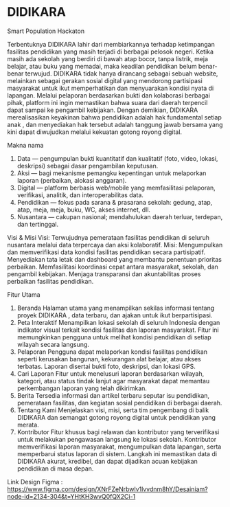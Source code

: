 # DIDIKARA
Smart Population Hackaton

Terbentuknya DIDIKARA lahir dari membiarkannya terhadap ketimpangan fasilitas pendidikan yang masih terjadi di berbagai pelosok negeri. Ketika masih ada sekolah yang berdiri di bawah atap bocor, tanpa listrik, meja belajar, atau buku yang memadai, maka keadilan pendidikan belum benar-benar terwujud. DIDIKARA tidak hanya dirancang sebagai sebuah website, melainkan sebagai gerakan sosial digital yang mendorong partisipasi masyarakat untuk ikut memperhatikan dan menyuarakan kondisi nyata di lapangan. Melalui pelaporan berdasarkan bukti dan kolaborasi berbagai pihak, platform ini ingin memastikan bahwa suara dari daerah terpencil dapat sampai ke pengambil kebijakan. Dengan demikian, DIDIKARA merealisasikan keyakinan bahwa pendidikan adalah hak fundamental setiap anak , dan menyediakan hak tersebut adalah tanggung jawab bersama yang kini dapat diwujudkan melalui kekuatan gotong royong digital.

Makna nama 
1. Data — pengumpulan bukti kuantitatif dan kualitatif (foto, video, lokasi, deskripsi) sebagai dasar pengambilan keputusan.
2. Aksi — bagi mekanisme pemangku kepentingan untuk melaporkan laporan (perbaikan, alokasi anggaran).
4. Digital — platform berbasis web/mobile yang memfasilitasi pelaporan, verifikasi, analitik, dan interoperabilitas data.
5. Pendidikan — fokus pada sarana & prasarana sekolah: gedung, atap, atap, meja, meja, buku, WC, akses internet, dll.
6. Nusantara — cakupan nasional; mendahulukan daerah terluar, terdepan, dan tertinggal.

Visi & Misi
Visi: Terwujudnya pemerataan fasilitas pendidikan di seluruh nusantara melalui data terpercaya dan aksi kolaboratif.
Misi:
Mengumpulkan dan memverifikasi data kondisi fasilitas pendidikan secara partisipatif.
Menyediakan tata letak dan dashboard yang membantu penentuan prioritas perbaikan.
Memfasilitasi koordinasi cepat antara masyarakat, sekolah, dan pengambil kebijakan.
Menjaga transparansi dan akuntabilitas proses perbaikan fasilitas pendidikan.

Fitur Utama
1. Beranda​
Halaman utama yang menampilkan sekilas informasi tentang proyek DIDIKARA , data terbaru, dan ajakan untuk ikut berpartisipasi.
2. Peta Interaktif
Menampilkan lokasi sekolah di seluruh Indonesia dengan indikator visual terkait kondisi fasilitas dan laporan masyarakat.
Fitur ini memungkinkan pengguna untuk melihat kondisi pendidikan di setiap wilayah secara langsung.
3. Pelaporan
Pengguna dapat melaporkan kondisi fasilitas pendidikan seperti kerusakan bangunan, kekurangan alat belajar, atau akses terbatas.
Laporan disertai bukti foto, deskripsi, dan lokasi GPS.
4. Cari Laporan
Fitur untuk menelusuri laporan berdasarkan wilayah, kategori, atau status tindak lanjut agar masyarakat dapat memantau perkembangan laporan yang telah dikirimkan.
5. Berita
Tersedia informasi dan artikel terbaru seputar isu pendidikan, pemerataan fasilitas, dan kegiatan sosial pendidikan di berbagai daerah.
6. Tentang Kami
Menjelaskan visi, misi, serta tim pengembang di balik DIDIKARA dan semangat gotong royong digital untuk pendidikan yang merata.
7. Kontributor
Fitur khusus bagi relawan dan kontributor yang terverifikasi untuk melakukan pengawasan langsung ke lokasi sekolah.
Kontributor memverifikasi laporan masyarakat, mengumpulkan data lapangan, serta memperbarui status laporan di sistem.
Langkah ini memastikan data di DIDIKARA akurat, kredibel, dan dapat dijadikan acuan kebijakan pendidikan di masa depan.

Link Design Figma : https://www.figma.com/design/XNrFZeNrbwlv1lvvdnm8hY/Desainiam?node-id=2134-304&t=YHtKH3wvQ0fQX2Ci-1
